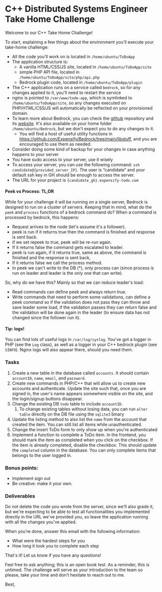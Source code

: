 # C++ Distributed Systems Engineer Take Home Challenge

Welcome to our C++ Take Home Challenge!

To start, explaining a few things about the environment you'll execute your take-home challenge:

- All the code you'll work on is located in `/home/ubuntu/ToDoApp`
- The application structure is: 
    - A vanilla HTML/CSS/JS site, located in `/home/ubuntu/ToDoApp/site`
    - simple PHP API file, located in `/home/ubuntu/ToDoApp/site/php/api.php`
    - Bedrock plugin code, located in `/home/ubuntu/ToDoApp/plugin`
- The C++ application runs on a service called `bedrock`, so for any changes applied to it, you'll need to restart the service
- nginx is pointed to `/var/www/todo-app`, which is symlinked to `/home/ubuntu/ToDoApp/site`, so any changes executed on PHP/HTML/CSS/JS will automatically be reflected on your provisioned domain.
- To learn more about Bedrock, you can check the [github](https://github.com/Expensify/Bedrock) repository and its [website](https://bedrockdb.com/). It's also available on your home folder `/home/ubuntu/Bedrock`, but we don't expect you to do any changes to it.
    - You will find a host of useful utility functions in https://github.com/Expensify/Bedrock/tree/main/libstuff, and you are encouraged to use them as needed.
- Consider doing some kind of backup for your changes in case anything happens to your server
- You have sudo access to your server, use it wisely
- To access your server, you can use the following command: `ssh candidate@{provided_server_IP}`. The user is “candidate” and your default ssh key in GH should be enough to access the server.
- The URL for your project is `{candidate_gh}.expensify-todo.com`

#### Peek vs Process: TL;DR
While for your challenge it will be running on a single server, Bedrock is designed to run on a cluster of servers. Keeping that in mind, what do the `peek` and `process` functions of a bedrock command do? When a command is processed by bedrock, this happens:

- Request arrives to the node (let's assume it's a follower).
- peek is run if it returns true then the command is finished and response is sent back.
- if we set repeek to true, peek will be re-run again.
- If it returns false the command gets escalated to leader.
- peek is run again, if it returns true, same as above, the command is finished and the response is sent back,
- If it returns false we call the process method.
- In peek we can't write to the DB (*), only process can (since process is run on leader and leader is the only one that can write).

So, why do we have this? Mainly so that we can reduce leader's load:

- Read commands can define peek and always return true.
- Write commands that need to perform some validations, can define a peek command so if the validation does not pass they can throw and save leader some load, if the validation passes they can return false and the validation will be done again in the leader (to ensure data has not changed since the follower run it).

#### Tip: logs!
You can find lots of useful logs in `/var/log/syslog`. You've got a logger in PHP (see the `Log` class), as well as a logger in your C++ bedrock plugin (see `SINFO`). Nginx logs will also appear there, should you need them.

### Tasks

1. Create a new table in the database called `accounts`. It should contain `accountID`, `name`, `email`, and `password`.
1. Create new commands in PHP/C++ that will allow us to create new accounts and authenticate. Update the site such that, once you are signed in, the user's name appears somewhere visible on the site, and the login/signup buttons disappear.
1. Change the existing DB `todo` table to include `accountID`.
    1. To change existing tables without losing data, you can run `alter table` directly on the DB file using the `sqlite3` binary
1. Update the listing method to also list the `name` from the account that created the item. You can still list all items while unauthenticated.
1. Change the insert ToDo form to only show up when you're authenticated
1. Implement a function to complete a ToDo item. In the frontend, you should mark the item as completed when you click on the checkbox. If the item is already completed, disable the checkbox. This should update the `completed` column in the database. You can only complete items that belongs to the user logged in.


### Bonus points:

- Implement sign out
- Be creative: make it your own.

### Deliverables

Do not delete the code you wrote from the server, since we'll also grade it, but we're expecting to be able to test all functionalities you implemented directly in the URL we've provided you, so leave the application running with all the changes you've applied. 

When you're done, answer this email with the following information:

- What were the hardest steps for you
- How long it took you to complete each step


That's it! Let us know if you have any questions!

Feel free to ask anything; this is an open book test. As a reminder, this is untimed.  The challenge will serve as your introduction to the team so please, take your time and don’t hesitate to reach out to me.

Best,
